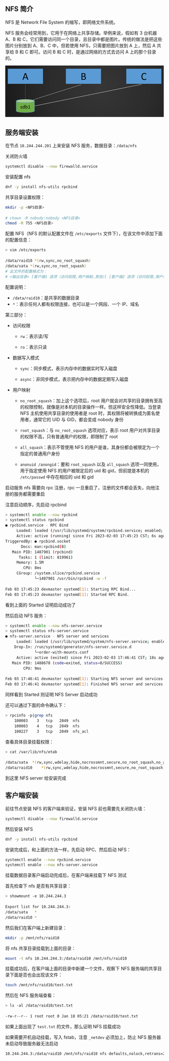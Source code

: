 ## NFS 简介

NFS 是 Network File System 的缩写，即网络文件系统。

NFS 服务会经常用到，它用于在网络上共享存储。举例来说，假如有 3 台机器 A、B 和 C，它们需要访问同一个目录，且目录中都是图片。传统的做法是把这些图片分别放到 A、B、C 中，但若使用 NFS，只需要把图片放到 A 上，然后 A 共享给 B 和 C 即可。访问 B 和 C 时，是通过网络的方式去访问 A 上的那个目录的。

![img](.assets/ZTYjw6KickuDibLneVd3NBdNXpyTiaMhF6XNTLW5oZe4G8ZThSTZCoM9XWwpDGfCPOjoxbplTacPEBwPqMJwQBE0w.png)

## 服务端安装

在节点 `10.244.244.201` 上来安装 NFS 服务，数据目录：`/data/nfs`

关闭防火墙

```bash
systemctl disable --now firewalld.service
```

安装配置 nfs

```bash
dnf -y install nfs-utils rpcbind
```

共享目录设置权限：

```bash
mkdir -p <NFS目录>

# chown -R nobody:nobody <NFS目录>
chmod -R 755 <NFS目录>
```

配置 NFS（NFS 的默认配置文件在 `/etc/exports` 文件下），在该文件中添加下面的配置信息：

```bash
> vim /etc/exports

/data/raid10 *(rw,sync,no_root_squash)
/data/sata *(rw,sync,no_root_squash)
# 此文件的配置格式为：
# <输出目录> [客户端1 选项（访问权限,用户映射,其他）] [客户端2 选项（访问权限,用户映射,其他）]
```

配置说明：

- `/data/raid10`：是共享的数据目录
- `*`：表示任何人都有权限连接，也可以是一个网段、一个 IP、域名

第三部分：

- 访问权限

  - `rw`：表示读/写

  - `ro`：表示只读

- 数据写入模式

  - `sync`：同步模式，表示内存中的数据实时写入磁盘

  - `async`：非同步模式，表示把内存中的数据定期写入磁盘

- 用户映射

  - `no_root_squash`：加上这个选项后，root 用户就会对共享的目录拥有至高的权限控制，就像是对本机的目录操作一样。但这样安全性降低。当登录 NFS 主机使用共享目录的使用者是 root 时，其权限将被转换成为匿名使用者，通常它的 UID 与 GID，都会变成 nobody 身份

  - `root_squash`：与 `no_root_squash` 选项对应，表示 root 用户对共享目录的权限不高，只有普通用户的权限，即限制了 root

  - `all_squash`：表示不管使用 NFS 的用户是谁，其身份都会被限定为一个指定的普通用户身份

  - `anonuid /anongid`：要和 `root_squash` 以及 `all_squash` 选项一同使用，用于指定使用 NFS 的用户被限定后的 uid 和 gid，但前提是本机的 `/etc/passwd` 中存在相应的 uid 和 gid


启动服务 nfs 需要向 rpc 注册，rpc 一旦重启了，注册的文件都会丢失，向他注册的服务都需要重启

注意启动顺序，先启动 rpcbind

```bash
> systemctl enable --now rpcbind
> systemctl status rpcbind
● rpcbind.service - RPC Bind
     Loaded: loaded (/usr/lib/systemd/system/rpcbind.service; enabled; vendor preset: enabled)
     Active: active (running) since Fri 2023-02-03 17:45:23 CST; 6s ago
TriggeredBy: ● rpcbind.socket
       Docs: man:rpcbind(8)
   Main PID: 1487901 (rpcbind)
      Tasks: 1 (limit: 819961)
     Memory: 1.5M
        CPU: 8ms
     CGroup: /system.slice/rpcbind.service
             └─1487901 /usr/bin/rpcbind -w -f

Feb 03 17:45:23 devmaster systemd[1]: Starting RPC Bind...
Feb 03 17:45:23 devmaster systemd[1]: Started RPC Bind.
```

看到上面的 Started 证明启动成功了

然后启动 NFS 服务：

```bash
> systemctl enable --now nfs-server.service
> systemctl status nfs-server.service
● nfs-server.service - NFS server and services
     Loaded: loaded (/usr/lib/systemd/system/nfs-server.service; enabled; vendor preset: disabled)
    Drop-In: /run/systemd/generator/nfs-server.service.d
             └─order-with-mounts.conf
     Active: active (exited) since Fri 2023-02-03 17:46:41 CST; 18s ago
   Main PID: 1488678 (code=exited, status=0/SUCCESS)
        CPU: 9ms

Feb 03 17:46:41 devmaster systemd[1]: Starting NFS server and services...
Feb 03 17:46:41 devmaster systemd[1]: Finished NFS server and services.
```

同样看到 Started 则证明 NFS Server 启动成功

还可以通过下面的命令确认下：

```bash
> rpcinfo -p|grep nfs
    100003    3   tcp   2049  nfs
    100003    4   tcp   2049  nfs
    100227    3   tcp   2049  nfs_acl
```

查看具体目录挂载权限：

```bash
> cat /var/lib/nfs/etab

/data/sata	*(rw,sync,wdelay,hide,nocrossmnt,secure,no_root_squash,no_all_squash,no_subtree_check,secure_locks,acl,no_pnfs,anonuid=65534,anongid=65534,sec=sys,rw,secure,no_root_squash,no_all_squash)
/data/raid10	*(rw,sync,wdelay,hide,nocrossmnt,secure,no_root_squash,no_all_squash,no_subtree_check,secure_locks,acl,no_pnfs,anonuid=65534,anongid=65534,sec=sys,rw,secure,no_root_squash,no_all_squash)
```

到这里 NFS server 给安装完成

## 客户端安装

前往节点安装 NFS 的客户端来验证，安装 NFS 前也需要先关闭防火墙：

```bash
systemctl disable --now firewalld.service
```

然后安装 NFS

```bash
dnf -y install nfs-utils rpcbind
```

安装完成后，和上面的方法一样，先启动 RPC、然后启动 NFS：

```bash
systemctl enable --now rpcbind.service
systemctl enable --now nfs-server.service
```

挂载数据目录客户端启动完成后，在客户端来挂载下 NFS 测试

首先检查下 nfs 是否有共享目录：

```bash
> showmount -e 10.244.244.3

Export list for 10.244.244.3:
/data/sata   *
/data/raid10 *
```

然后我们在客户端上新建目录：

```bash
mkdir -p /mnt/nfs/raid10
```

将 nfs 共享目录挂载到上面的目录：

```bash
mount -t nfs 10.244.244.3:/data/raid10 /mnt/nfs/raid10
```

挂载成功后，在客户端上面的目录中新建一个文件，观察下 NFS 服务端的共享目录下面是否也会出现该文件：

```bash
touch /mnt/nfs/raid10/test.txt
```

然后在 NFS 服务端查看：

```bash
> ls -al /data/raid10/test.txt

-rw-r--r-- 1 root root 0 Jan 18 05:21 /data/raid10/test.txt
```

如果上面出现了 `test.txt` 的文件，那么证明 NFS 挂载成功

如果需要开机自动挂载，写入 fstab，注意 `_netdev` 必须加上，防止 NFS 服务器未启动导致服务器无法启动

```bash
10.244.244.3:/data/raid10 /mnt/nfs/raid10 nfs defaults,nolock,retrans=2,_netdev 0 0
```


